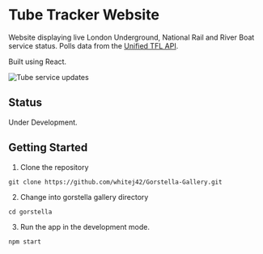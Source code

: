 # Tube Tracker Website
Website displaying live London Underground, National Rail and River Boat service status. Polls data from the [Unified TFL API](https://api-portal.tfl.gov.uk/apis).

Built using React.

![Tube service updates](https://github.com/whitej42/tube-tracker-site/blob/line-details/tube-trackr/src/img/tube-screenshot.png)

## Status
Under Development.

## Getting Started
1. Clone the repository
```
git clone https://github.com/whitej42/Gorstella-Gallery.git
```
2. Change into gorstella gallery directory
```
cd gorstella
```
3. Run the app in the development mode.
```
npm start
```
